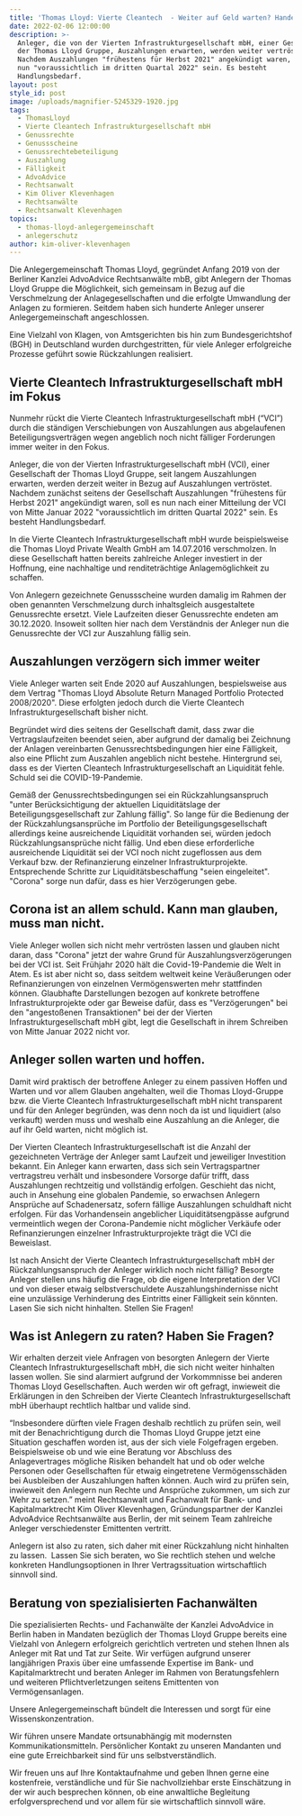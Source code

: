```yaml
---
title: 'Thomas Lloyd: Vierte Cleantech  - Weiter auf Geld warten? Handeln!'
date: 2022-02-06 12:00:00
description: >-
  Anleger, die von der Vierten Infrastrukturgesellschaft mbH, einer Gesellschaft
  der Thomas Lloyd Gruppe, Auszahlungen erwarten, werden weiter vertröstet.
  Nachdem Auszahlungen "frühestens für Herbst 2021" angekündigt waren, soll es
  nun "voraussichtlich im dritten Quartal 2022" sein. Es besteht
  Handlungsbedarf.
layout: post
style_id: post
image: /uploads/magnifier-5245329-1920.jpg
tags:
  - ThomasLloyd
  - Vierte Cleantech Infrastrukturgesellschaft mbH
  - Genussrechte
  - Genussscheine
  - Genussrechtebeteiligung
  - Auszahlung
  - Fälligkeit
  - AdvoAdvice
  - Rechtsanwalt
  - Kim Oliver Klevenhagen
  - Rechtsanwälte
  - Rechtsanwalt Klevenhagen
topics:
  - thomas-lloyd-anlegergemeinschaft
  - anlegerschutz
author: kim-oliver-klevenhagen
---
```

Die Anlegergemeinschaft Thomas Lloyd, gegründet Anfang 2019 von der Berliner Kanzlei AdvoAdvice Rechtsanwälte mbB, gibt Anlegern der Thomas Lloyd Gruppe die Möglichkeit, sich gemeinsam in Bezug auf die Verschmelzung der Anlagegesellschaften und die erfolgte Umwandlung der Anlagen zu formieren. Seitdem haben sich hunderte Anleger unserer Anlegergemeinschaft angeschlossen.

Eine Vielzahl von Klagen, von Amtsgerichten bis hin zum Bundesgerichtshof (BGH) in Deutschland wurden durchgestritten, für viele Anleger erfolgreiche Prozesse geführt sowie Rückzahlungen realisiert.

## Vierte Cleantech Infrastrukturgesellschaft mbH im Fokus

Nunmehr rückt die Vierte Cleantech Infrastrukturgesellschaft mbH (“VCI”) durch die ständigen Verschiebungen von Auszahlungen aus abgelaufenen Beteiligungsverträgen wegen angeblich noch nicht fälliger Forderungen immer weiter in den Fokus.

Anleger, die von der Vierten Infrastrukturgesellschaft mbH (VCI), einer Gesellschaft der Thomas Lloyd Gruppe, seit langem Auszahlungen erwarten, werden derzeit weiter in Bezug auf Auszahlungen vertröstet. Nachdem zunächst seitens der Gesellschaft Auszahlungen "frühestens für Herbst 2021" angekündigt waren, soll es nun nach einer Mitteilung der VCI von Mitte Januar 2022 "voraussichtlich im dritten Quartal 2022" sein. Es besteht Handlungsbedarf.&nbsp;

In die Vierte Cleantech Infrastrukturgesellschaft mbH wurde beispielsweise die Thomas Lloyd Private Wealth GmbH am 14.07.2016 verschmolzen. In diese Gesellschaft hatten bereits zahlreiche Anleger investiert in der Hoffnung, eine nachhaltige und renditeträchtige Anlagemöglichkeit zu schaffen.

Von Anlegern gezeichnete Genussscheine wurden damalig im Rahmen der oben genannten Verschmelzung durch inhaltsgleich ausgestaltete Genussrechte ersetzt. Viele Laufzeiten dieser Genussrechte endeten am 30.12.2020. Insoweit sollten hier nach dem Verständnis der Anleger nun die Genussrechte der VCI zur Auszahlung fällig sein.

## Auszahlungen verzögern sich immer weiter

Viele Anleger warten seit Ende 2020 auf Auszahlungen, bespielsweise aus dem Vertrag "Thomas Lloyd Absolute Return Managed Portfolio Protected 2008/2020". Diese erfolgten jedoch durch die Vierte Cleantech Infrastrukturgesellschaft bisher nicht.

Begründet wird dies seitens der Gesellschaft damit, dass zwar die Vertragslaufzeiten beendet seien, aber aufgrund der damalig bei Zeichnung der Anlagen vereinbarten Genussrechtsbedingungen hier eine Fälligkeit, also eine Pflicht zum Auszahlen angeblich nicht bestehe. Hintergrund sei, dass es der Vierten Cleantech Infrastrukturgesellschaft an Liquidität fehle. Schuld sei die COVID-19-Pandemie.

Gemä&szlig; der Genussrechtsbedingungen sei ein Rückzahlungsanspruch "unter Berücksichtigung der aktuellen Liquiditätslage der Beteiligungsgesellschaft zur Zahlung fällig". So lange für die Bedienung der der Rückzahlungsansprüche im Portfolio der Beteiligungsgesellschaft allerdings keine ausreichende Liquidität vorhanden sei, würden jedoch Rückzahlungsansprüche nicht fällig. Und eben diese erforderliche ausreichende Liquidität sei der VCI noch nicht zugeflossen aus dem Verkauf bzw. der Refinanzierung einzelner Infrastrukturprojekte. Entsprechende Schritte zur Liquiditätsbeschaffung "seien eingeleitet".&nbsp; "Corona" sorge nun dafür, dass es hier Verzögerungen gebe.

## Corona ist an allem schuld. Kann man glauben, muss man nicht.

Viele Anleger wollen sich nicht mehr vertrösten lassen und glauben nicht daran, dass "Corona" jetzt der wahre Grund für Auszahlungsverzögerungen bei der VCI ist. Seit Frühjahr 2020 hält die Covid-19-Pandemie die Welt in Atem. Es ist aber nicht so, dass seitdem weltweit keine Veräu&szlig;erungen oder Refinanzierungen von einzelnen Vermögenswerten mehr stattfinden können. Glaubhafte Darstellungen bezogen auf konkrete betroffene Infrastrukturprojekte oder gar Beweise dafür, dass es "Verzögerungen" bei den "angesto&szlig;enen Transaktionen" bei der der Vierten Infrastrukturgesellschaft mbH gibt, legt die Gesellschaft in ihrem Schreiben von Mitte Januar 2022 nicht vor.

## Anleger sollen warten und hoffen.

Damit wird praktisch der betroffene Anleger zu einem passiven Hoffen und Warten und vor allem Glauben angehalten, weil die Thomas Lloyd-Gruppe bzw. die Vierte Cleantech Infrastrukturgesellschaft mbH nicht transparent und für den Anleger begründen, was denn noch da ist und liquidiert (also verkauft) werden muss und weshalb eine Auszahlung an die Anleger, die auf ihr Geld warten, nicht möglich ist.

Der Vierten Cleantech Infrastrukturgesellschaft ist die Anzahl der gezeichneten Verträge der Anleger samt Laufzeit und jeweiliger Investition bekannt. Ein Anleger kann erwarten, dass sich sein Vertragspartner vertragstreu verhält und insbesondere Vorsorge dafür trifft, dass Auszahlungen rechtzeitig und vollständig erfolgen. Geschieht das nicht, auch in Ansehung eine globalen Pandemie, so erwachsen Anlegern Ansprüche auf Schadenersatz, sofern fällige Auszahlungen schuldhaft nicht erfolgen. Für das Vorhandensein angeblicher Liquiditätsengpässe aufgrund vermeintlich wegen der Corona-Pandemie nicht möglicher Verkäufe oder Refinanzierungen einzelner Infrastrukturprojekte trägt die VCI die Beweislast.&nbsp;

Ist nach Ansicht der Vierte Cleantech Infrastrukturgesellschaft mbH der Rückzahlungsanspruch der Anleger wirklich noch nicht fällig? Besorgte Anleger stellen uns häufig die Frage, ob die eigene Interpretation der VCI und von dieser etwaig selbstverschuldete Auszahlungshindernisse nicht eine unzulässige Verhinderung des Eintritts einer Fälligkeit sein könnten. Lasen Sie sich nicht hinhalten. Stellen Sie Fragen\!

## Was ist Anlegern zu raten? Haben Sie Fragen?

Wir erhalten derzeit viele Anfragen von besorgten Anlegern der Vierte Cleantech Infrastrukturgesellschaft mbH, die sich nicht weiter hinhalten lassen wollen. Sie sind alarmiert aufgrund der Vorkommnisse bei anderen Thomas Lloyd Gesellschaften. Auch werden wir oft gefragt, inwieweit die Erklärungen in den Schreiben der Vierte Cleantech Infrastrukturgesellschaft mbH überhaupt rechtlich haltbar und valide sind.

“Insbesondere dürften viele Fragen deshalb rechtlich zu prüfen sein, weil mit der Benachrichtigung durch die Thomas Lloyd Gruppe jetzt eine Situation geschaffen worden ist, aus der sich viele Folgefragen ergeben. Beispielsweise ob und wie eine Beratung vor Abschluss des Anlagevertrages mögliche Risiken behandelt hat und ob oder welche Personen oder Gesellschaften für etwaig eingetretene Vermögensschäden bei Ausbleiben der Auszahlungen haften können. Auch wird zu prüfen sein, inwieweit den Anlegern nun Rechte und Ansprüche zukommen, um sich zur Wehr zu setzen.” meint Rechtsanwalt und Fachanwalt für Bank- und Kapitalmarktrecht Kim Oliver Klevenhagen, Gründungspartner der Kanzlei AdvoAdvice Rechtsanwälte aus Berlin, der mit seinem Team zahlreiche Anleger verschiedenster Emittenten vertritt.

Anlegern ist also zu raten, sich daher mit einer Rückzahlung nicht hinhalten zu lassen.&nbsp; Lassen Sie sich beraten, wo Sie rechtlich stehen und welche konkreten Handlungsoptionen in Ihrer Vertragssituation wirtschaftlich sinnvoll sind. &nbsp;

## Beratung von spezialisierten Fachanwälten&nbsp;

Die spezialisierten Rechts- und Fachanwälte der Kanzlei AdvoAdvice in Berlin haben in Mandaten bezüglich der Thomas Lloyd Gruppe bereits eine Vielzahl von Anlegern erfolgreich gerichtlich vertreten und stehen Ihnen als Anleger mit Rat und Tat zur Seite. Wir verfügen aufgrund unserer langjährigen Praxis über eine umfassende Expertise im Bank- und Kapitalmarktrecht und beraten Anleger im Rahmen von Beratungsfehlern und weiteren Pflichtverletzungen seitens Emittenten von Vermögensanlagen.

Unsere Anlegergemeinschaft bündelt die Interessen und sorgt für eine Wissenskonzentration.

Wir führen unsere Mandate ortsunabhängig mit modernsten Kommunikationsmitteln. Persönlicher Kontakt zu unseren Mandanten und eine gute Erreichbarkeit sind für uns selbstverständlich.

Wir freuen uns auf Ihre Kontaktaufnahme und geben Ihnen gerne eine kostenfreie, verständliche und für Sie nachvollziehbar erste Einschätzung in der wir auch besprechen können, ob eine anwaltliche Begleitung erfolgversprechend und vor allem für sie wirtschaftlich sinnvoll wäre.
